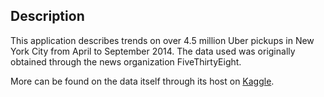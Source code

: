 Description
-
This application describes trends on over 4.5 million Uber pickups in New York City from April to September 2014. The data used was originally obtained through the news organization FiveThirtyEight.

More can be found on the data itself through its host on [Kaggle](https://www.kaggle.com/datasets/fivethirtyeight/uber-pickups-in-new-york-city).
